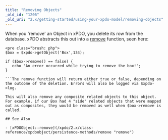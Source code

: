 ```yaml
---
title: "Removing Objects"
_old_id: "1206"
_old_uri: "2.x/getting-started/using-your-xpdo-model/removing-objects"
---
```


When you 'remove' an Object in xPDO, you delete its row from the database. xPDO abstracts this out into a [remove](/xpdo/2.x/class-reference/xpdoobject/persistence-methods/remove "remove") function, seen here:

```
<pre class="brush: php">
$box = $xpdo->getObject('Box',134);

if ($box->remove() == false) {
   echo 'An error occurred while trying to remove the box!';
}

```The remove function will return either true or false, depending on the outcome of the deletion. Errors will also be logged via $xpdo->log.

This will also remove any composite related objects to this object. For example, if our Box had 4 "side" related objects that were mapped out as composites, they would be removed as well when $box->remove is called.

## See Also

- [xPDOObject::remove](/xpdo/2.x/class-reference/xpdoobject/persistence-methods/remove "remove")